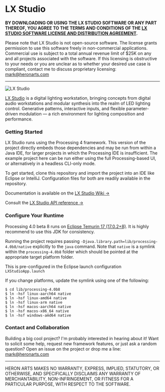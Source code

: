 LX Studio
==

**BY DOWNLOADING OR USING THE LX STUDIO SOFTWARE OR ANY PART THEREOF, YOU AGREE TO THE TERMS AND CONDITIONS OF THE [LX STUDIO SOFTWARE LICENSE AND DISTRIBUTION AGREEMENT](http://lx.studio/license).**

Please note that LX Studio is not open-source software. The license grants permission to use this software freely in non-commercial applications. Commercial use is subject to a total annual revenue limit of $25K on any and all projects associated with the software. If this licensing is obstructive to your needs or you are unclear as to whether your desired use case is compliant, contact me to discuss proprietary licensing: mark@heronarts.com

---

![LX Studio](https://raw.github.com/heronarts/LXStudio/master/assets/screenshot.jpg)

[LX Studio](http://lx.studio/) is a digital lighting workstation, bringing concepts from digital audio workstations and modular synthesis into the realm of LED lighting control. Generative patterns, interactive inputs, and flexible parameter-driven modulation — a rich environment for lighting composition and performance.

### Getting Started ###

LX Studio runs using the Processing 4 framework. This version of the project directly embeds those dependencies and may be run from within a Java IDE,
for larger projects in which the Processing IDE is insufficient. The example project here can be run either using the full Processing-based UI,
or alternatively in a headless CLI-only mode.

To get started, clone this repository and import the project into an IDE like Eclipse or IntelliJ. Configuration files for both are readily
available in the repository.

Documentation is available on the [LX Studio Wiki &rarr;](https://github.com/heronarts/LXStudio/wiki)

Consult the [LX Studio API reference &rarr;](http://lx.studio/api/)

### Configure Your Runtime ###

Processing 4.0 beta 8 runs on [Eclipse Temurin 17 (17.0.2+8)](https://adoptium.net/). It is highly recommend to use this JDK for consistency.

Running the project requires passing `-Djava.library.path=lib/processing-4.0b8/native` explicitly to the `java` command. Note that `native` is a symlink within the `processing-4.0b8` folder which should be pointed at the appropriate target platform folder.

This is pre-configured in the Eclipse launch configuration `LXStudioApp.launch`

If you change platforms, update the symlink using one of the following:
```
$ cd lib/processing-4.0b8
$ ln -hsf linux-aarch64 native
$ ln -hsf linux-amd64 native
$ ln -hsf linux-arm native
$ ln -hsf macos-aarch64 native
$ ln -hsf macos-x86_64 native
$ ln -hsf windows-amd64 native
```

### Contact and Collaboration ###

Building a big cool project? I'm probably interested in hearing about it! Want to solicit some help, request new framework features, or just ask a random question? Open an issue on the project or drop me a line: mark@heronarts.com

---

HERON ARTS MAKES NO WARRANTY, EXPRESS, IMPLIED, STATUTORY, OR OTHERWISE, AND SPECIFICALLY DISCLAIMS ANY WARRANTY OF MERCHANTABILITY, NON-INFRINGEMENT, OR FITNESS FOR A PARTICULAR PURPOSE, WITH RESPECT TO THE SOFTWARE.
